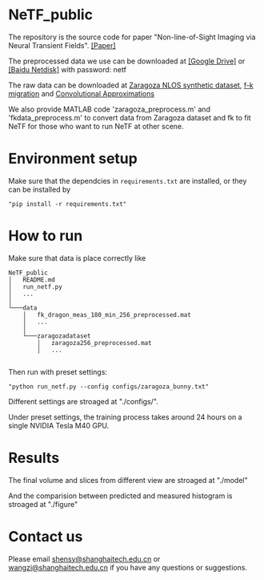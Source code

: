 # NeTF_public
The repository is the source code for paper "Non-line-of-Sight Imaging via Neural Transient Fields". [[Paper]](https://arxiv.org/abs/2101.00373#:~:text=Title%3ANon-line-of-Sight%20Imaging%20via%20Neural%20Transient%20Fields.%20Non-line-of-Sight%20Imaging,within%20a%20pre-defined%20volume%29%20of%20the%20hidden%20scene.)

The preprocessed data we use can be downloaded at [[Google Drive]](https://drive.google.com/file/d/1kGVrFcNZZbZs0ute_roEOg5UkYeh3jRl/view?usp=sharing) or [[Baidu Netdisk]](https://pan.baidu.com/s/16lWXwhm8CbXWAumJmlw9MQ) with password: netf

The raw data can be downloaded at [Zaragoza NLOS synthetic dataset](https://graphics.unizar.es/nlos_dataset.html), [f-k migration](http://www.computationalimaging.org/publications/nlos-fk/) and [Convolutional Approximations](https://imaging.cs.cmu.edu/conv_nlos/)

We also provide MATLAB code 'zaragoza_preprocess.m' and 'fkdata_preprocess.m' to convert data from Zaragoza dataset and fk to fit NeTF for those who want to run NeTF at other scene. 

# Environment setup
Make sure that the dependcies in `requirements.txt` are installed, or they can be installed by 
```
"pip install -r requirements.txt"
```

# How to run
Make sure that data is place correctly like
```
NeTF_public
│   README.md
│   run_netf.py
│   ...
│
└───data
    │   fk_dragon_meas_180_min_256_preprocessed.mat
    │   ...
    │
    └───zaragozadataset
        │   zaragoza256_preprocessed.mat
        │   ...
 
```
Then run with preset settings:
```
"python run_netf.py --config configs/zaragoza_bunny.txt"
```
Different settings are stroaged at "./configs/".

Under preset settings, the training process takes around 24 hours on a single NVIDIA Tesla M40 GPU.

# Results
The final volume and slices from different view are stroaged at "./model"

And the comparision between predicted and measured histogram is stroaged at "./figure"

# Contact us
Please email shensy@shanghaitech.edu.cn or wangzi@shanghaitech.edu.cn if you have any questions or suggestions.
